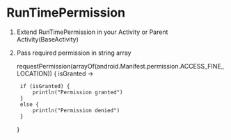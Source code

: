 # RunTimePermission

1) Extend RunTimePermission in your Activity or Parent Activity(BaseActivity)
2) Pass required permission in string array

    requestPermission(arrayOf(android.Manifest.permission.ACCESS_FINE_LOCATION)) { isGranted ->
    
        if (isGranted) {
            println("Permission granted")
        }
        else {
            println("Permission denied")
        }
    }
